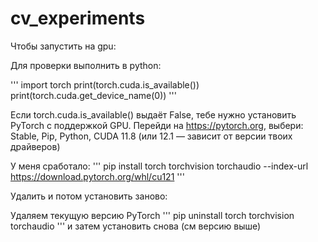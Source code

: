 # cv_experiments
 Чтобы запустить на gpu:

 Для проверки выполнить в python:

'''
import torch
print(torch.cuda.is_available())
print(torch.cuda.get_device_name(0))
'''


Если torch.cuda.is_available() выдаёт False, тебе нужно установить PyTorch с поддержкой GPU.
Перейди на https://pytorch.org, выбери:
Stable, Pip, Python, CUDA 11.8 (или 12.1 — зависит от версии твоих драйверов)

У меня сработало:
'''
pip install torch torchvision torchaudio --index-url https://download.pytorch.org/whl/cu121
'''

Удалить и потом установить заново:

Удаляем текущую версию PyTorch
'''
pip uninstall torch torchvision torchaudio
'''
и затем установить снова (см версию выше)